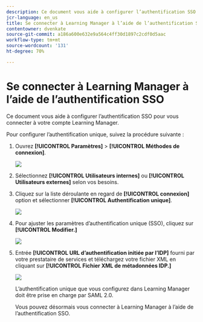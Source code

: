 ```yaml
---
description: Ce document vous aide à configurer l’authentification SSO pour vous connecter à votre compte Learning Manager.
jcr-language: en_us
title: Se connecter à Learning Manager à l’aide de l’authentification SSO
contentowner: dvenkate
source-git-commit: a186a600e632e9a564c4ff30d1897c2cdf0d5aac
workflow-type: tm+mt
source-wordcount: '131'
ht-degree: 70%

---
```




# Se connecter à Learning Manager à l’aide de l’authentification SSO

Ce document vous aide à configurer l’authentification SSO pour vous connecter à votre compte Learning Manager.

Pour configurer l’authentification unique, suivez la procédure suivante :

1. Ouvrez **[!UICONTROL Paramètres]** > **[!UICONTROL Méthodes de connexion]**.

   ![](assets/login-methods.png)

1. Sélectionnez **[!UICONTROL Utilisateurs internes]** ou **[!UICONTROL Utilisateurs externes]** selon vos besoins.
1. Cliquez sur la liste déroulante en regard de  **[!UICONTROL connexion]** option et sélectionner **[!UICONTROL Authentification unique]**.

   ![](assets/single-sign-on.png)

1. Pour ajuster les paramètres d’authentification unique (SSO), cliquez sur  **[!UICONTROL Modifier.]**

   ![](assets/change.png)

1. Entrée  **[!UICONTROL URL d’authentification initiée par l’IDP]** fourni par votre prestataire de services et téléchargez votre fichier XML en cliquant sur **[!UICONTROL Fichier XML de métadonnées IDP.]**

   ![](assets/sso-configuration.png)

   L’authentification unique que vous configurez dans Learning Manager doit être prise en charge par SAML 2.0.

   Vous pouvez désormais vous connecter à Learning Manager à l’aide de l’authentification SSO.

